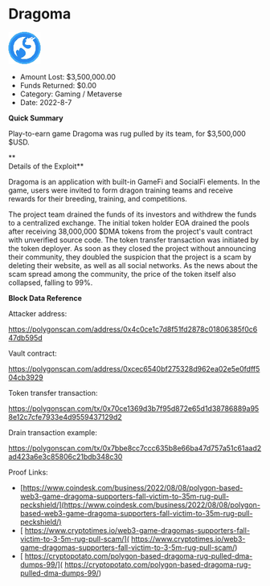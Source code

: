 # Dragoma
![Dragoma](/rektimages/Dragoma.png)
- Amount Lost: $3,500,000.00
- Funds Returned: $0.00
- Category: Gaming / Metaverse
- Date: 2022-8-7

**Quick Summary**

Play-to-earn game Dragoma was rug pulled by its team, for $3,500,000 $USD.

 **  
Details of the Exploit**

Dragoma is an application with built-in GameFi and SocialFi elements. In the game, users were invited to form dragon training teams and receive rewards for their breeding, training, and competitions.

The project team drained the funds of its investors and withdrew the funds to a centralized exchange. The initial token holder EOA drained the pools after receiving 38,000,000 $DMA tokens from the project's vault contract with unverified source code. The token transfer transaction was initiated by the token deployer. As soon as they closed the project without announcing their community, they doubled the suspicion that the project is a scam by deleting their website, as well as all social networks. As the news about the scam spread among the community, the price of the token itself also collapsed, falling to 99%.

  


 **Block Data Reference**

Attacker address:

https://polygonscan.com/address/0x4c0ce1c7d8f51fd2878c01806385f0c647db595d

  


Vault contract:

https://polygonscan.com/address/0xcec6540bf275328d962ea02e5e0fdff504cb3929

  


Token transfer transaction:

https://polygonscan.com/tx/0x70ce1369d3b7f95d872e65d1d38786889a958e12c7cfe7933e4d9559437129d2

  


Drain transaction example:

https://polygonscan.com/tx/0x7bbe8cc7ccc635b8e66ba47d757a51c61aad2ad423a6e3c85806c21bdb348c30


Proof Links:
- [https://www.coindesk.com/business/2022/08/08/polygon-based-web3-game-dragoma-supporters-fall-victim-to-35m-rug-pull-peckshield/](https://www.coindesk.com/business/2022/08/08/polygon-based-web3-game-dragoma-supporters-fall-victim-to-35m-rug-pull-peckshield/)
- [ https://www.cryptotimes.io/web3-game-dragomas-supporters-fall-victim-to-3-5m-rug-pull-scam/]( https://www.cryptotimes.io/web3-game-dragomas-supporters-fall-victim-to-3-5m-rug-pull-scam/)
- [ https://cryptopotato.com/polygon-based-dragoma-rug-pulled-dma-dumps-99/]( https://cryptopotato.com/polygon-based-dragoma-rug-pulled-dma-dumps-99/)


